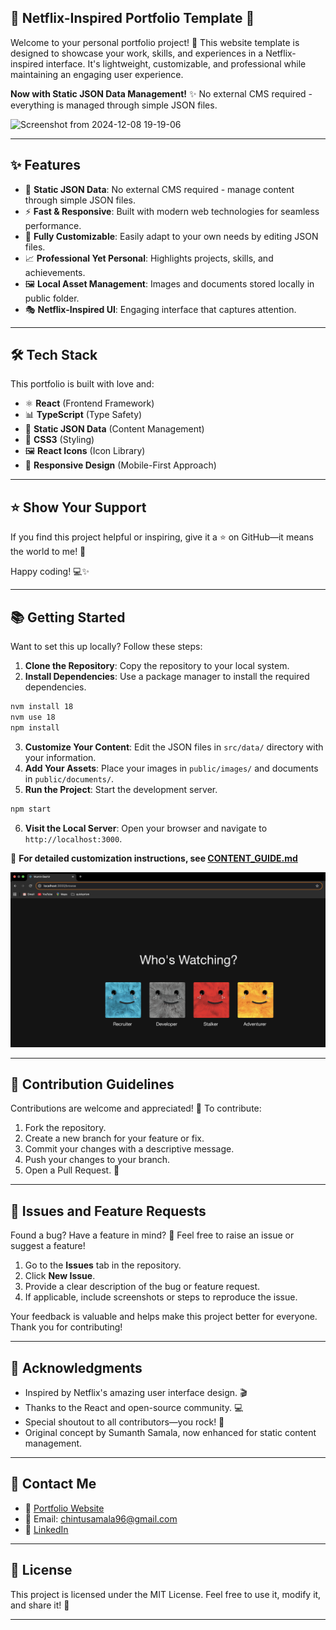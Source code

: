 ## 🌟 Netflix-Inspired Portfolio Template 🌟

Welcome to your personal portfolio project! 🚀 This website template is designed to showcase your work, skills, and experiences in a Netflix-inspired interface. It's lightweight, customizable, and professional while maintaining an engaging user experience.

**Now with Static JSON Data Management!** ✨ No external CMS required - everything is managed through simple JSON files.

![Screenshot from 2024-12-08 19-19-06](https://github.com/user-attachments/assets/f8220485-16ec-48cf-8cb2-7853540c5724)

---

## ✨ Features

- 📄 **Static JSON Data**: No external CMS required - manage content through simple JSON files.
- ⚡ **Fast & Responsive**: Built with modern web technologies for seamless performance.
- 🎨 **Fully Customizable**: Easily adapt to your own needs by editing JSON files.
- 📈 **Professional Yet Personal**: Highlights projects, skills, and achievements.
- 🖼️ **Local Asset Management**: Images and documents stored locally in public folder.
- 🎭 **Netflix-Inspired UI**: Engaging interface that captures attention.

---

## 🛠️ Tech Stack

This portfolio is built with love and:

- ⚛️ **React** (Frontend Framework)
- 📊 **TypeScript** (Type Safety)
- 📄 **Static JSON Data** (Content Management)
- 🎨 **CSS3** (Styling)
- 🖼️ **React Icons** (Icon Library)
- 📱 **Responsive Design** (Mobile-First Approach)

---

## ⭐ Show Your Support

If you find this project helpful or inspiring, give it a ⭐ on GitHub—it means the world to me! 🌟

Happy coding! 💻✨

---

## 📚 Getting Started

Want to set this up locally? Follow these steps:

1. **Clone the Repository**: Copy the repository to your local system.
2. **Install Dependencies**: Use a package manager to install the required dependencies.

```bash
nvm install 18
nvm use 18
npm install
```

3. **Customize Your Content**: Edit the JSON files in `src/data/` directory with your information.
4. **Add Your Assets**: Place your images in `public/images/` and documents in `public/documents/`.
5. **Run the Project**: Start the development server.

```bash
npm start
```

6. **Visit the Local Server**: Open your browser and navigate to `http://localhost:3000`.

📖 **For detailed customization instructions, see [CONTENT_GUIDE.md](CONTENT_GUIDE.md)** 

   ![alt text](image.png)

---

## 🤝 Contribution Guidelines

Contributions are welcome and appreciated! 🥳 To contribute:

1. Fork the repository.
2. Create a new branch for your feature or fix.
3. Commit your changes with a descriptive message.
4. Push your changes to your branch.
5. Open a Pull Request. 🎉

---

## 🐛 Issues and Feature Requests

Found a bug? Have a feature in mind? 🤔 Feel free to raise an issue or suggest a feature!

1. Go to the **Issues** tab in the repository.
2. Click **New Issue**.
3. Provide a clear description of the bug or feature request.
4. If applicable, include screenshots or steps to reproduce the issue.

Your feedback is valuable and helps make this project better for everyone. Thank you for contributing!

---

## 🌟 Acknowledgments

- Inspired by Netflix's amazing user interface design. 🎬
- Thanks to the React and open-source community. 💻
- Special shoutout to all contributors—you rock! 🤘
- Original concept by Sumanth Samala, now enhanced for static content management.

---

## 📧 Contact Me

- 💼 [Portfolio Website](https://muminbashir.in)
- 📧 Email: [chintusamala96@gmail.com](mailto:belikemumin@gmail.com)
- 🔗 [LinkedIn](https://uk.linkedin.com/in/mumin-bashir)

---

## 📜 License

This project is licensed under the MIT License. Feel free to use it, modify it, and share it! 🌈

---
